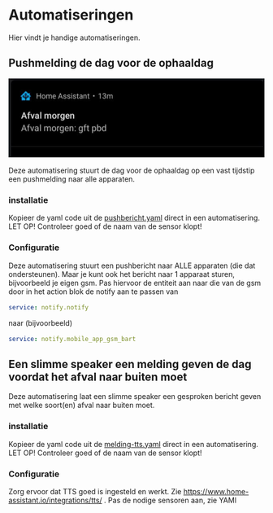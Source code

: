 # Automatiseringen

Hier vindt je handige automatiseringen.

## Pushmelding de dag voor de ophaaldag

![alt text](https://github.com/bafplus/HA-afvalinfo-card/blob/main/screenshots/pushbericht.jpg)

Deze automatisering stuurt de dag voor de ophaaldag op een vast tijdstip een pushmelding naar alle apparaten.
### installatie
Kopieer de yaml code uit de [pushbericht.yaml](../automatiseringen/pushbericht.yaml) direct in een automatisering. LET OP! Controleer goed of de naam van de sensor klopt!
### Configuratie
Deze automatisering stuurt een pushbericht naar ALLE apparaten (die dat ondersteunen). Maar je kunt ook het bericht naar 1 apparaat sturen, bijvoorbeeld je eigen gsm. Pas hiervoor de entiteit aan naar die van de gsm door in het action blok de notify aan te passen van
```yaml
service: notify.notify
```
naar (bijvoorbeeld)
```yaml
service: notify.mobile_app_gsm_bart
```

## Een slimme speaker een melding geven de dag voordat het afval naar buiten moet
Deze automatisering laat een slimme speaker een gesproken bericht geven met welke soort(en) afval naar buiten moet.
### installatie
Kopieer de yaml code uit de [melding-tts.yaml](../automatiseringen/melding-tts.yaml) direct in een automatisering. LET OP! Controleer goed of de naam van de sensor klopt!
### Configuratie
Zorg ervoor dat TTS goed is ingesteld en werkt. Zie https://www.home-assistant.io/integrations/tts/ . Pas de nodige sensoren aan, zie YAMl
